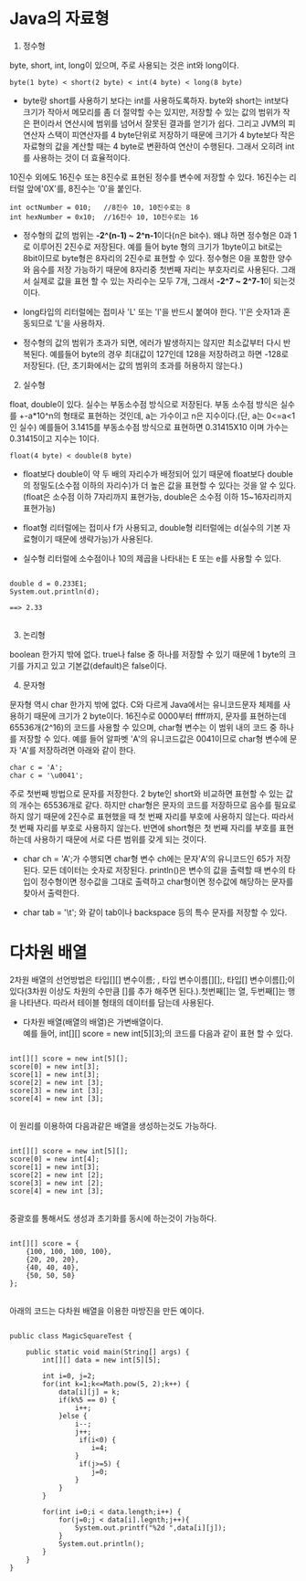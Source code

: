 # Java의 자료형
1.  정수형

byte, short, int, long이 있으며, 주로 사용되는 것은 int와 long이다.

    byte(1 byte) < short(2 byte) < int(4 byte) < long(8 byte)

* byte랑 short를 사용하기 보다는 int를 사용하도록하자. byte와 short는 int보다 크기가 작아서 메모리를 좀 더 절약할 수는 있지만, 저장할 수 있는 값의 범위가 작은 편이라서 연산시에 범위를 넘어서 잘못된 결과를 얻기가 쉽다. 그리고 JVM의 피연산자 스택이 피연산자를 4 byte단위로 저장하기 때문에 크기가 4 byte보다 작은 자료형의 값을 계산할 때는 4 byte로 변환하여 연산이 수행된다. 그래서 오히려 int를 사용하는 것이 더 효율적이다.

10진수 외에도 16진수 또는 8진수로 표현된 정수를 변수에 저장할 수 있다. 16진수는 리터럴 앞에'0X'를, 8진수는 '0'을 붙인다.   

    int octNumber = 010;   //8진수 10, 10진수로는 8
    int hexNumber = 0x10;  //16진수 10, 10진수로는 16

* 정수형의 값의 범위는 **-2^(n-1) ~ 2^n-1**이다(n은 bit수). 왜냐 하면 정수형은 0과 1로 이루어진 2진수로 저장된다. 예를 들어 byte 형의 크기가 1byte이고 bit로는 8bit이므로 byte형은 8자리의 2진수로 표현할 수 있다. 정수형은 0을 포함한 양수와 음수를 저장 가능하기 때문에 8자리중 첫번째 자리는 부호자리로 사용된다. 그래서 실제로 값을 표현 할 수 있는 자리수는 모두 7개, 그래서 **-2^7 ~ 2^7-1**이 되는것이다.   

* long타입의 리터럴에는 접미사 'L' 또는 'l'을 반드시 붙여야 한다. 'l'은 숫자1과 혼동되므로 'L'을 사용하자.

* 정수형의 값의 범위가 초과가 되면, 에러가 발생하지는 않지만 최소값부터 다시 반복된다. 예를들어 byte의 경우 최대값이 127인데 128을 저장하려고 하면 -128로 저장된다. (단, 초기화에서는 값의 범위의 초과를 허용하지 않는다.)

2. 실수형

float, double이 있다. 실수는 부동소수점 방식으로 저장된다. 부동 소수점 방식은 실수를 +-a*10^n의 형태로 표현하는 것인데, a는 가수이고 n은 지수이다.(단, a는 0<=a<1인 실수) 예를들어 3.1415를 부동소수점 방식으로 표현하면 0.31415X10 이며 가수는 0.31415이고 지수는 1이다.

    float(4 byte) < double(8 byte)

* float보다 double이 약 두 배의 자리수가 배정되어 있기 때문에 float보다 double의 정밀도(소수점 이하의 자리수)가 더 높은 값을 표현할 수 있다는 것을 알 수 있다.(float은 소수점 이하 7자리까지 표현가능, double은 소수점 이하 15~16자리까지 표현가능)

* float형 리터럴에는 접미사 f가 사용되고, double형 리터럴에는 d(실수의 기본 자료형이기 때문에 생략가능)가 사용된다.

* 실수형 리터럴에 소수점이나 10의 제곱을 나타내는 E 또는 e를 사용할 수 있다.
<pre>
<code>
double d = 0.233E1;
System.out.println(d);

==> 2.33
</code>
</pre>

3. 논리형

boolean 한가지 밖에 없다. true나 false 중 하나를 저장할 수 있기 때문에 1 byte의 크기를 가지고 있고 기본값(default)은 false이다.

4. 문자형

문자형 역시 char 한가지 밖에 없다. C와 다르게 Java에서는 유니코드문자 체제를 사용하기 때문에 크기가 2 byte이다. 16진수로 0000부터 ffff까지, 문자를 표현하는데 65536개(2^16)의 코드를 사용할 수 있으며, char형 변수는 이 범위 내의 코드 중 하나를 저장할 수 있다. 예를 들어 알파벳 'A'의 유니코드값은 0041이므로 char형 변수에 문자 'A'를 저장하려면 아래와 같이 한다.

    char c = 'A';
    char c = '\u0041';

주로 첫번째 방법으로 문자를 저장한다. 2 byte인 short와 비교하면 표현할 수 있는 값의 개수는 65536개로 같다. 하지만 char형은 문자의 코드를 저장하므로 음수를 필요로 하지 않기 때문에 2진수로 표현했을 때 첫 번째 자리를 부호에 사용하지 않는다. 따라서 첫 번째 자리를 부호로 사용하지 않는다. 반면에 short형은 첫 번째 자리를 부호를 표현하는데 사용하기 때문에 서로 다른 범위를 갖게 되는 것이다.

* char ch = 'A';가 수행되면 char형 변수 ch에는 문자'A'의 유니코드인 65가 저장된다. 모든 데이터는 숫자로 저장된다. println()은 변수의 값을 출력할 때 변수의 타입이 정수형이면 정수값을 그대로 출력하고 char형이면 정수값에 해당하는 문자를 찾아서 출력한다.

* char tab = '\t'; 와 같이 tab이나 backspace 등의 특수 문자를 저장할 수 있다.

# 다차원 배열
2차원 배열의 선언방법은 타입[][] 변수이름; , 타입 변수이름[][];, 타입[] 변수이름[];이 있다(3차원 이상도 차원의 수만큼 []를 추가 해주면 된다.).첫번째[]는 열, 두번째[]는 행을 나타낸다. 따라서 테이블 형태의 데이터를 담는데 사용된다.

* 다차원 배열(배열의 배열)은 가변배열이다.   
예를 들어, int[][] score = new int[5][3];의 코드를 다음과 같이 표현 할 수 있다.

<pre>
<code>
int[][] score = new int[5][];
score[0] = new int[3];
score[1] = new int[3];
score[2] = new int [3];
score[3] = new int [3];
score[4] = new int [3];
</code>
</pre>

이 원리를 이용하여 다음과같은 배열을 생성하는것도 가능하다.
<pre>
<code>
int[][] score = new int[5][];
score[0] = new int[4];
score[1] = new int[3];
score[2] = new int [2];
score[3] = new int [2];
score[4] = new int [3];
</code>
</pre>
중괄호를 통해서도 생성과 초기화를 동시에 하는것이 가능하다.
<pre>
<code>
int[][] score = {
    {100, 100, 100, 100},
    {20, 20, 20},
    {40, 40, 40},
    {50, 50, 50}
};
</code>
</pre>

아래의 코드는 다차원 배열을 이용한 마방진을 만든 예이다.

<pre>
<code>
public class MagicSquareTest {

	public static void main(String[] args) {
		int[][] data = new int[5][5];
		
		int i=0, j=2;
		for(int k=1;k<=Math.pow(5, 2);k++) {
			data[i][j] = k;
			if(k%5 == 0) {
				i++;
			}else {
				i--;
				j++;
				 if(i<0) {
					i=4;
				}
				 if(j>=5) {
					j=0;
				}
			}
		}
				
		for(int i=0;i < data.length;i++) {
			for(j=0;j < data[i].legnth;j++){
				System.out.printf("%2d ",data[i][j]);
			}
			System.out.println();
		}
	}
}
</code>
</pre>
